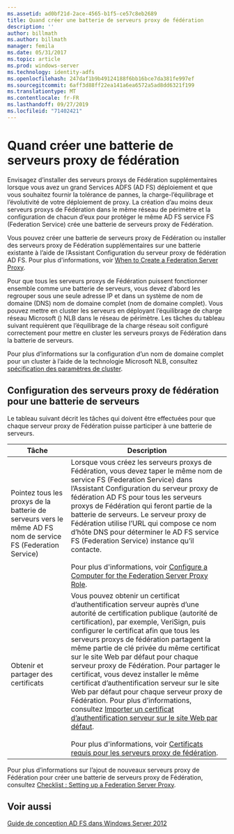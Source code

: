 ```yaml
---
ms.assetid: ad0bf21d-2ace-4565-b1f5-ce57c8eb2689
title: Quand créer une batterie de serveurs proxy de fédération
description: ''
author: billmath
ms.author: billmath
manager: femila
ms.date: 05/31/2017
ms.topic: article
ms.prod: windows-server
ms.technology: identity-adfs
ms.openlocfilehash: 247daf1b9b49124188f6bb16bce7da381fe997ef
ms.sourcegitcommit: 6aff3d88ff22ea141a6ea6572a5ad8dd6321f199
ms.translationtype: MT
ms.contentlocale: fr-FR
ms.lasthandoff: 09/27/2019
ms.locfileid: "71402421"
---
```

# <a name="when-to-create-a-federation-server-proxy-farm"></a>Quand créer une batterie de serveurs proxy de fédération

Envisagez d’installer des serveurs proxys de Fédération supplémentaires lorsque vous avez un grand Services ADFS \(AD FS\) déploiement et que vous souhaitez fournir la tolérance de pannes, la charge\-l’équilibrage et l’évolutivité de votre déploiement de proxy. La création d’au moins deux serveurs proxys de Fédération dans le même réseau de périmètre et la configuration de chacun d’eux pour protéger le même AD FS service FS (Federation Service) crée une batterie de serveurs proxy de Fédération.  
  
Vous pouvez créer une batterie de serveurs proxy de Fédération ou installer des serveurs proxy de Fédération supplémentaires sur une batterie existante à l’aide de l’Assistant Configuration du serveur proxy de fédération AD FS. Pour plus d'informations, voir [When to Create a Federation Server Proxy](When-to-Create-a-Federation-Server-Proxy.md).  
  
Pour que tous les serveurs proxys de Fédération puissent fonctionner ensemble comme une batterie de serveurs, vous devez d’abord les regrouper sous une seule adresse IP et dans un système de nom de domaine \(DNS\) nom de domaine complet \(nom de domaine complet\). Vous pouvez mettre en cluster les serveurs en déployant l’équilibrage de charge réseau Microsoft \(\) NLB dans le réseau de périmètre. Les tâches du tableau suivant requièrent que l’équilibrage de la charge réseau soit configuré correctement pour mettre en cluster les serveurs proxys de Fédération dans la batterie de serveurs.  
  
Pour plus d’informations sur la configuration d’un nom de domaine complet pour un cluster à l’aide de la technologie Microsoft NLB, consultez [spécification des paramètres de cluster](https://go.microsoft.com/fwlink/?linkid=74651).  
  
## <a name="configuring-federation-server-proxies-for-a-farm"></a>Configuration des serveurs proxy de fédération pour une batterie de serveurs  
Le tableau suivant décrit les tâches qui doivent être effectuées pour que chaque serveur proxy de Fédération puisse participer à une batterie de serveurs.  
  
|Tâche|Description|  
|--------|---------------|  
|Pointez tous les proxys de la batterie de serveurs vers le même AD FS nom de service FS (Federation Service)|Lorsque vous créez les serveurs proxys de Fédération, vous devez taper le même nom de service FS (Federation Service) dans l’Assistant Configuration du serveur proxy de fédération AD FS pour tous les serveurs proxys de Fédération qui feront partie de la batterie de serveurs. Le serveur proxy de Fédération utilise l’URL qui compose ce nom d’hôte DNS pour déterminer le AD FS service FS (Federation Service) instance qu’il contacte.<br /><br />Pour plus d'informations, voir [Configure a Computer for the Federation Server Proxy Role](../../ad-fs/deployment/Configure-a-Computer-for-the-Federation-Server-Proxy-Role.md).|  
|Obtenir et partager des certificats|Vous pouvez obtenir un certificat d’authentification serveur auprès d’une autorité de certification publique \(autorité de certification\), par exemple, VeriSign, puis configurer le certificat afin que tous les serveurs proxys de fédération partagent la même partie de clé privée du même certificat sur le site Web par défaut pour chaque serveur proxy de Fédération. Pour partager le certificat, vous devez installer le même certificat d’authentification serveur sur le site Web par défaut pour chaque serveur proxy de Fédération. Pour plus d’informations, consultez [Importer un certificat d’authentification serveur sur le site Web par défaut](../../ad-fs/deployment/Import-a-Server-Authentication-Certificate-to-the-Default-Web-Site.md).<br /><br />Pour plus d'informations, voir [Certificats requis pour les serveurs proxy de fédération](Certificate-Requirements-for-Federation-Server-Proxies.md).|  
  
Pour plus d’informations sur l’ajout de nouveaux serveurs proxy de Fédération pour créer une batterie de serveurs proxy de Fédération, consultez [Checklist : Setting up a Federation Server Proxy](../../ad-fs/deployment/Checklist--Setting-Up-a-Federation-Server-Proxy.md).  
  
## <a name="see-also"></a>Voir aussi
[Guide de conception AD FS dans Windows Server 2012](AD-FS-Design-Guide-in-Windows-Server-2012.md)
